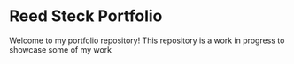 # Reed Steck Portfolio
Welcome to my portfolio repository! This repository is a work in progress to showcase some of my work
